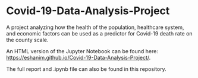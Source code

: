 # Covid-19-Data-Analysis-Project

A project analyzing how the health of the population, healthcare system, and economic factors can be used as a predictor for Covid-19 death rate on the county scale. 

An HTML version of the Jupyter Notebook can be found here: https://eshanim.github.io/Covid-19-Data-Analysis-Project/.

The full report and .ipynb file can also be found in this repository. 
